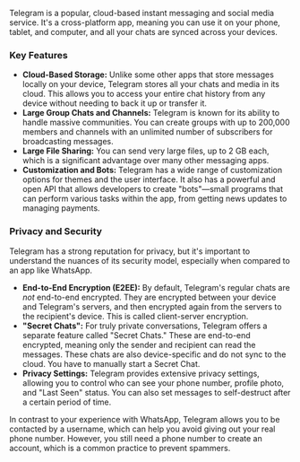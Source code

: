 Telegram is a popular, cloud-based instant messaging and social media service. It's a cross-platform app, meaning you can use it on your phone, tablet, and computer, and all your chats are synced across your devices.

### Key Features

* **Cloud-Based Storage:** Unlike some other apps that store messages locally on your device, Telegram stores all your chats and media in its cloud. This allows you to access your entire chat history from any device without needing to back it up or transfer it.
* **Large Group Chats and Channels:** Telegram is known for its ability to handle massive communities. You can create groups with up to 200,000 members and channels with an unlimited number of subscribers for broadcasting messages.
* **Large File Sharing:** You can send very large files, up to 2 GB each, which is a significant advantage over many other messaging apps.
* **Customization and Bots:** Telegram has a wide range of customization options for themes and the user interface. It also has a powerful and open API that allows developers to create "bots"—small programs that can perform various tasks within the app, from getting news updates to managing payments.

### Privacy and Security

Telegram has a strong reputation for privacy, but it's important to understand the nuances of its security model, especially when compared to an app like WhatsApp.

* **End-to-End Encryption (E2EE):** By default, Telegram's regular chats are *not* end-to-end encrypted. They are encrypted between your device and Telegram's servers, and then encrypted again from the servers to the recipient's device. This is called client-server encryption.
* **"Secret Chats":** For truly private conversations, Telegram offers a separate feature called "Secret Chats." These are end-to-end encrypted, meaning only the sender and recipient can read the messages. These chats are also device-specific and do not sync to the cloud. You have to manually start a Secret Chat.
* **Privacy Settings:** Telegram provides extensive privacy settings, allowing you to control who can see your phone number, profile photo, and "Last Seen" status. You can also set messages to self-destruct after a certain period of time.

In contrast to your experience with WhatsApp, Telegram allows you to be contacted by a username, which can help you avoid giving out your real phone number. However, you still need a phone number to create an account, which is a common practice to prevent spammers.